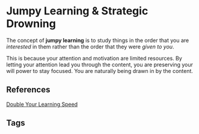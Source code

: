 # Jumpy Learning & Strategic Drowning

The concept of **jumpy learning** is to study things in the order that you are *interested* in them rather than 
the order that they were *given to you*.  

This is because your attention and motivation are limited resources. By letting your attention lead you through the 
content, you are preserving your will power to stay focused. You are naturally being drawn in by the content.  

## References
[Double Your Learning Speed](../202211200641)

## Tags
